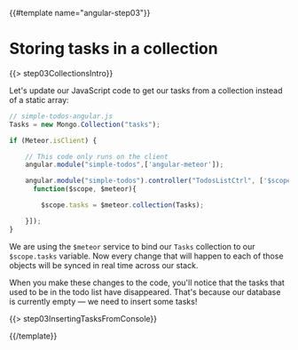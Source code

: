 {{#template name="angular-step03"}}

# Storing tasks in a collection

{{> step03CollectionsIntro}}

Let's update our JavaScript code to get our tasks from a collection instead of a static array:

```js
// simple-todos-angular.js
Tasks = new Mongo.Collection("tasks");

if (Meteor.isClient) {

	// This code only runs on the client
	angular.module("simple-todos",['angular-meteor']);

	angular.module("simple-todos").controller("TodosListCtrl", ['$scope', '$meteor',
	  function($scope, $meteor){

	    $scope.tasks = $meteor.collection(Tasks);

	}]);
}
```

We are using the `$meteor` service to bind our `Tasks` collection to our `$scope.tasks` variable.
Now every change that will happen to each of those objects will be synced in real time across our stack.

When you make these changes to the code, you'll notice that the tasks that used to be in the todo list have disappeared. That's because our database is currently empty &mdash; we need to insert some tasks!

{{> step03InsertingTasksFromConsole}}

{{/template}}
